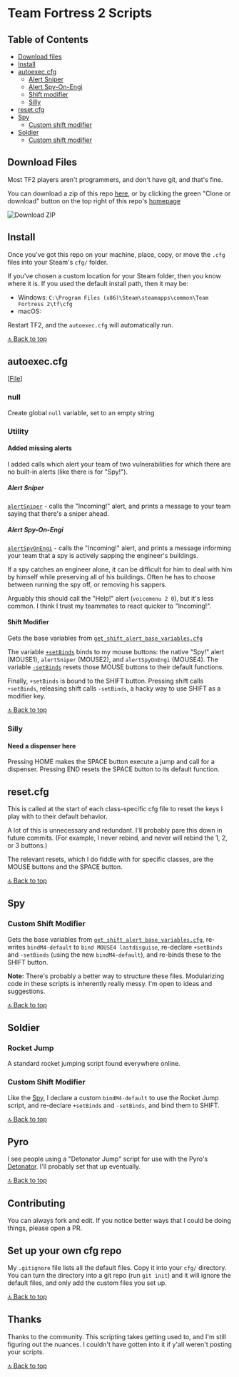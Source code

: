 # Team Fortress 2 Scripts

## Table of Contents

- [Download files](#download-files)
- [Install](#install)
- [autoexec.cfg](#autoexeccfg)
  - [Alert Sniper](#alert-sniper)
  - [Alert Spy-On-Engi](#alert-spy-on-engi)
  - [Shift modifier](#shift-modifier)
  - [Silly](#silly)
- [reset.cfg](#resetcfg)
- [Spy](#spy)
  - [Custom shift modifier](#custom-shift-modifier-1)
- [Soldier](#soldier)
  - [Custom shift modifier](#custom-shift-modifier-2)

## Download Files

Most TF2 players aren't programmers, and don't have git, and that's fine.

You can download a zip of this repo [here](https://github.com/reeddunkle/cfg/archive/master.zip), or by clicking the green "Clone or download" button on the top right of this repo's [homepage](https://github.com/reeddunkle/cfg)

![Download ZIP](http://i.imgur.com/lF3GOYJ.png)

## Install

Once you've got this repo on your machine, place, copy, or move the `.cfg` files into your Steam's `cfg/` folder.

If you've chosen a custom location for your Steam folder, then you know where it is. If you used the default install path, then it may be:

* Windows: `C:\Program Files (x86)\Steam\steamapps\common\Team Fortress 2\tf\cfg`
* macOS:

Restart TF2, and the `autoexec.cfg` will automatically run.

[🔝 Back to top](#table-of-contents)

## autoexec.cfg

[[File](./autoexec.cfg)]

### null

Create global `null` variable, set to an empty string

### Utility

#### Added missing alerts

I added calls which alert your team of two vulnerabilities for which there are no built-in alerts (like there is for "Spy!").

##### Alert Sniper

[`alertSniper`](./autoexec.cfg#L9) - calls the "Incoming!" alert, and prints a message to your team saying that there's a sniper ahead.


##### Alert Spy-On-Engi

[`alertSpyOnEngi`](./autoexec.cfg#L9) - calls the "Incoming!" alert, and prints a message informing your team that a spy is actively sapping the engineer's buildings.

If a spy catches an engineer alone, it can be difficult for him to deal with him by himself while preserving all of his buildings. Often he has to choose between running the spy off, or removing his sappers.

Arguably this should call the "Help!" alert (`voicemenu 2 0`), but it's less common. I think I trust my teammates to react quicker to "Incoming!".

#### Shift Modifier

Gets the base variables from [`get_shift_alert_base_variables.cfg`](./get_shift_alert_base_variables.cfg)

The variable [`+setBinds`](./autoexec.cfg#19) binds to my mouse buttons: the native "Spy!" alert (MOUSE1), `alertSniper` (MOUSE2), and `alertSpyOnEngi` (MOUSE4).
The variable [`-setBinds`](./autoexec.cfg#20) resets those MOUSE buttons to their default functions.

Finally, `+setBinds` is bound to the SHIFT button. Pressing shift calls `+setBinds`, releasing shift calls `-setBinds`, a hacky way to use SHIFT as a modifier key.

[🔝 Back to top](#table-of-contents)

### Silly

#### Need a dispenser here

Pressing HOME makes the SPACE button execute a jump and call for a dispenser. Pressing END resets the SPACE button to its default function.

## reset.cfg

This is called at the start of each class-specific cfg file to reset the keys I play with to their default behavior.

A lot of this is unnecessary and redundant. I'll probably pare this down in future commits. (For example, I never rebind, and never will rebind the 1, 2, or 3 buttons.)

The relevant resets, which I do fiddle with for specific classes, are the MOUSE buttons and the SPACE button.

[🔝 Back to top](#table-of-contents)

## Spy

### Custom Shift Modifier

Gets the base variables from [`get_shift_alert_base_variables.cfg`](./get_shift_alert_base_variables.cfg), re-writes `bindM4-default` to `bind MOUSE4 lastdisguise`, re-declare `+setBinds` and `-setBinds` (using the new `bindM4-default`), and re-binds these to the SHIFT button.

**Note:** There's probably a better way to structure these files. Modularizing code in these scripts is inherently really messy. I'm open to ideas and suggestions.

[🔝 Back to top](#table-of-contents)

## Soldier

### Rocket Jump

A standard rocket jumping script found everywhere online.

### Custom Shift Modifier

Like the [Spy](#spy), I declare a custom `bindM4-default` to use the Rocket Jump script, and re-declare `+setBinds` and `-setBinds`, and bind them to SHIFT.

[🔝 Back to top](#table-of-contents)

## Pyro

I see people using a "Detonator Jump" script for use with the Pyro's [Detonator](https://wiki.teamfortress.com/wiki/Detonator). I'll probably set that up eventually.

[🔝 Back to top](#table-of-contents)

## Contributing

You can always fork and edit. If you notice better ways that I could be doing things, please open a PR.

## Set up your own cfg repo

My `.gitignore` file lists all the default files. Copy it into your `cfg/` directory. You can turn the directory into a git repo (run `git init`) and it will ignore the default files, and only add the custom files you set up.

[🔝 Back to top](#table-of-contents)

## Thanks

Thanks to the community. This scripting takes getting used to, and I'm still figuring out the nuances. I couldn't have gotten into it if y'all weren't posting your scripts.

[🔝 Back to top](#table-of-contents)
